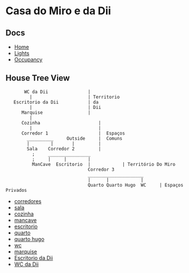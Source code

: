 # Casa do Miro e da Dii

## Docs
- [Home](./readme.md)
- [Lights](./lights.md)
- [Occupancy](./occupancy.md)

## House Tree View


           WC da Dii               |
             |                     | Territorio
       Escritorio da Dii           | da
             |                     | Dii
          Marquise                 | 
             |
          Cozinha                      |
             |                         |
          Corredor 1                   |  Espaços
            __________     Outside     |  Comuns
            |        |       |         |
            Sala    Corredor 2         |
              ;     ________________
              ;     |     |        |
              ManCave  Escritorio  |            | Território Do Miro
                                   Corredor 3     
                                   _____________________
                                   |      |            |
                                   Quarto Quarto Hugo  WC     | Espaços Privados


- [corredores](./corredores.md)
- [sala](./sala.md)
- [cozinha](./cozinha.md)
- [mancave](./mancave.md)
- [escritorio](./escritorio.md)
- [quarto](./quarto.md)
- [quarto hugo](./quarto_hugo.md)
- [wc](./wc.md)
- [marquise](./marquise.md)
- [Escritorio da Dii](./escritorio_dii.md)
- [WC da Dii](./wc_dii.md)
